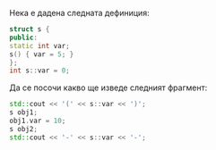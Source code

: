 Нека е дадена следната дефиниция:
```c++
struct s {
public:
static int var;
s() { var = 5; }
};
int s::var = 0;
```
Да се посочи какво ще изведе следният фрагмент:
```c++
std::cout << '(' << s::var << ')';
s obj1;
obj1.var = 10;
s obj2;
std::cout << '-' << s::var << '-';
```
